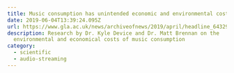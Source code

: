 ```yaml
---
title: Music consumption has unintended economic and environmental costs
date: 2019-06-04T13:39:24.095Z
url: https://www.gla.ac.uk/news/archiveofnews/2019/april/headline_643297_en.html
description: Research by Dr. Kyle Device and Dr. Matt Brennan on the
  environmental and economical costs of music consumption
category:
  - scientific
  - audio-streaming
---
```

